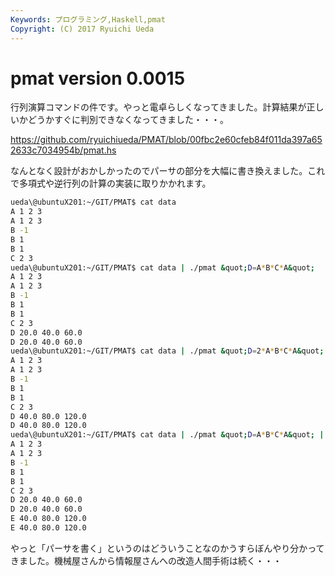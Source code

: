 ```yaml
---
Keywords: プログラミング,Haskell,pmat
Copyright: (C) 2017 Ryuichi Ueda
---
```


# <!--:ja-->pmat version 0.0015<!--:-->
<!--:ja-->行列演算コマンドの件です。やっと電卓らしくなってきました。計算結果が正しいかどうかすぐに判別できなくなってきました・・・。

<a target="_blank" href="https://github.com/ryuichiueda/PMAT/blob/00fbc2e60cfeb84f011da397a652633c7034954b/pmat.hs">https://github.com/ryuichiueda/PMAT/blob/00fbc2e60cfeb84f011da397a652633c7034954b/pmat.hs</a>

なんとなく設計がおかしかったのでパーサの部分を大幅に書き換えました。これで多項式や逆行列の計算の実装に取りかかれます。

```bash
ueda\@ubuntuX201:~/GIT/PMAT$ cat data 
A 1 2 3
A 1 2 3
B -1
B 1
B 1
C 2 3
ueda\@ubuntuX201:~/GIT/PMAT$ cat data | ./pmat &quot;D=A*B*C*A&quot;
A 1 2 3
A 1 2 3
B -1
B 1
B 1
C 2 3
D 20.0 40.0 60.0
D 20.0 40.0 60.0
ueda\@ubuntuX201:~/GIT/PMAT$ cat data | ./pmat &quot;D=2*A*B*C*A&quot;
A 1 2 3
A 1 2 3
B -1
B 1
B 1
C 2 3
D 40.0 80.0 120.0
D 40.0 80.0 120.0
ueda\@ubuntuX201:~/GIT/PMAT$ cat data | ./pmat &quot;D=A*B*C*A&quot; | ./pmat &quot;E=2*D&quot;
A 1 2 3
A 1 2 3
B -1
B 1
B 1
C 2 3
D 20.0 40.0 60.0
D 20.0 40.0 60.0
E 40.0 80.0 120.0
E 40.0 80.0 120.0
```

やっと「パーサを書く」というのはどういうことなのかうすらぼんやり分かってきました。機械屋さんから情報屋さんへの改造人間手術は続く・・・<!--:-->
